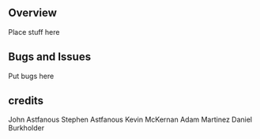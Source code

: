 ## Overview

Place stuff here

## Bugs and Issues

Put bugs here

## credits

  John Astfanous
  Stephen Astfanous
  Kevin McKernan
  Adam Martinez
  Daniel Burkholder
